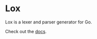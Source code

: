 # Lox

Lox is a lexer and parser generator for Go.

Check out the [docs](https://dcaiafa.github.io/lox/).
